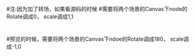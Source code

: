 ﻿#注:因为加了转场，如果看源码的时候
#需要将两个场景的Canvas下node的Rotate调成0， scale调成1,1
#
#预览的时候，需要将两个场景的Canvas下ndoe的Rotate调成180， scale调成-1,0